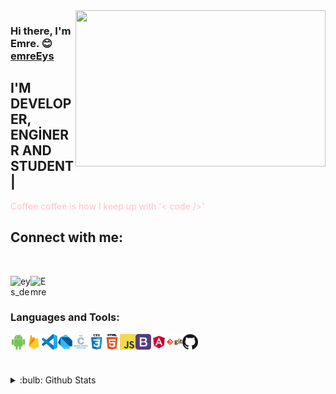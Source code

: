 <img src= "https://media.giphy.com/media/f3iwJFOVOwuy7K6FFw/giphy.gif?cid=ecf05e47ofx7xfi5l1twvfnu8ktfsp49jjq3jqtytevo4nra&rid=giphy.gif&ct=g" align="right" width="400" height="250">

### Hi there, I'm Emre. :blush: [emreEys](https://github.com/emreEys)

## I'M DEVELOPER, ENGİNERR AND STUDENT |

<font color="pink">Coffee coffee is how I keep up with '< code />' </font>

## Connect with me:
<br />

[<img height="32" width="32" alt ="eys_dev | Instagram" src="https://cdn.jsdelivr.net/npm/simple-icons@v5/icons/instagram.svg" align = "left"/>][instagram]
[<img height="32" width="32" alt="Emre Eys | LinkedIn" src="https://cdn.jsdelivr.net/npm/simple-icons@v5/icons/linkedin.svg" align = "left"/>][linkedin]

<br />
<br />


### Languages and Tools:

<img src="https://raw.githubusercontent.com/github/explore/80688e429a7d4ef2fca1e82350fe8e3517d3494d/topics/android/android.png" width ="25" height="25" align = "left">
<img src="https://raw.githubusercontent.com/github/explore/80688e429a7d4ef2fca1e82350fe8e3517d3494d/topics/firebase/firebase.png" width ="25" height="25" align = "left">
<img src="https://raw.githubusercontent.com/github/explore/80688e429a7d4ef2fca1e82350fe8e3517d3494d/topics/visual-studio-code/visual-studio-code.png" width ="25" height="25" align = "left">
<img src="https://raw.githubusercontent.com/github/explore/80688e429a7d4ef2fca1e82350fe8e3517d3494d/topics/dart/dart.png" width ="25" height="25" align = "left">
<img src="https://raw.githubusercontent.com/github/explore/f3e22f0dca2be955676bc70d6214b95b13354ee8/topics/c/c.png" width = "25" height="25" align = "left">
<img src="https://raw.githubusercontent.com/github/explore/80688e429a7d4ef2fca1e82350fe8e3517d3494d/topics/css/css.png" width ="25" height="25" align = "left">
<img src="https://raw.githubusercontent.com/github/explore/80688e429a7d4ef2fca1e82350fe8e3517d3494d/topics/html/html.png" width ="25" height="25" align = "left">
<img src="https://raw.githubusercontent.com/github/explore/80688e429a7d4ef2fca1e82350fe8e3517d3494d/topics/javascript/javascript.png" width ="25" height="25" align = "left">
<img src="https://raw.githubusercontent.com/github/explore/80688e429a7d4ef2fca1e82350fe8e3517d3494d/topics/bootstrap/bootstrap.png" width ="25" height="25" align = "left">
<img src="https://raw.githubusercontent.com/github/explore/80688e429a7d4ef2fca1e82350fe8e3517d3494d/topics/angular/angular.png" width ="25" height="25" align = "left">
<img src="https://raw.githubusercontent.com/github/explore/80688e429a7d4ef2fca1e82350fe8e3517d3494d/topics/git/git.png" width ="25" height="25" align = "left">
<img src="https://raw.githubusercontent.com/github/explore/80688e429a7d4ef2fca1e82350fe8e3517d3494d/topics/github/github.png" width ="25" height="25" align = "left">

<br /><br />


<br />

<details>
<summary>:bulb: Github Stats</summary>
<img src="https://github-readme-stats.vercel.app/api/top-langs/?username=eysshot" >
</details>

[instagram]: https://www.instagram.com/eys_dev
[linkedin]: https://www.linkedin.com/feed
